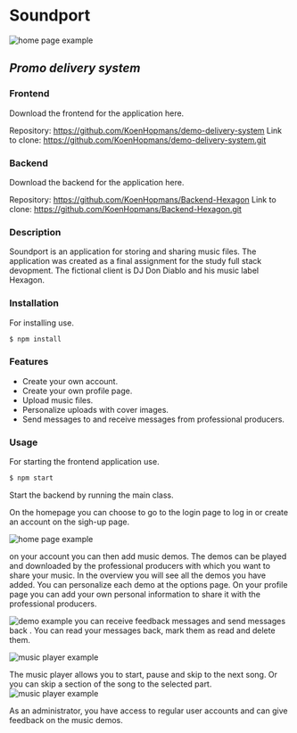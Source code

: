 # __Soundport__
![home page example](https://github.com/KoenHopmans/demo-delivery-system/raw/main/src/images/headphone-logo.png)

## _Promo delivery system_

### Frontend
Download the frontend for the application here.

Repository: https://github.com/KoenHopmans/demo-delivery-system
Link to clone: https://github.com/KoenHopmans/demo-delivery-system.git

### Backend
Download the backend for the application here.

Repository: https://github.com/KoenHopmans/Backend-Hexagon
Link to clone: https://github.com/KoenHopmans/Backend-Hexagon.git

### Description
Soundport is an application for storing and sharing music files.
The application was created as a final assignment for the study full stack devopment.
The fictional client is DJ Don Diablo and his music label Hexagon.

### Installation
For installing use.
```bash
$ npm install
```

### Features
- Create your own account.
- Create your own profile page.
- Upload music files.
- Personalize uploads with cover images.
- Send messages to and receive messages from professional producers.

### Usage
For starting the frontend application use.
```bash
$ npm start
```
Start the backend by running the main class.

On the homepage you can choose to go to the login page to log in or create an account on the sigh-up page.

![home page example](https://github.com/KoenHopmans/demo-delivery-system/raw/main/src/images/capture-home.gif)

on your account you can then add music demos. 
The demos can be played and downloaded by the professional producers with which you want to share your music.
In the overview you will see all the demos you have added. You can personalize each demo at the options page. On your profile page you can add your own personal information to share it with the professional producers.

![demo example](https://github.com/KoenHopmans/demo-delivery-system/raw/main/src/images/capture-demo.gif)
you can receive feedback messages and send messages back . You can read your messages back, mark them as read and delete them.

![music player example](https://github.com/KoenHopmans/demo-delivery-system/raw/main/src/images/capture-messages.gif)

The music player allows you to start, pause and skip to the next song. Or you can skip a section of the 
song to the selected part.
![music player example](https://github.com/KoenHopmans/demo-delivery-system/raw/main/src/images/capture-music-player.gif)

As an administrator, you have access to regular user accounts and can give feedback on the music demos.


